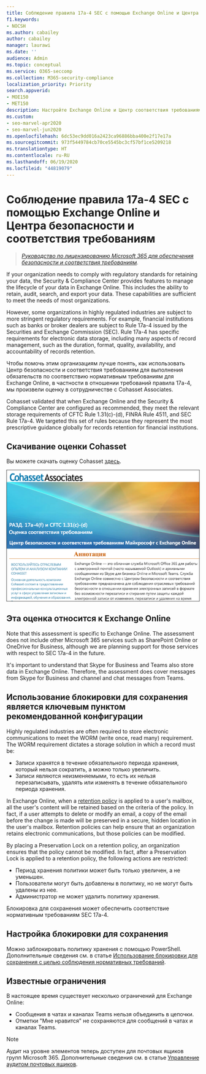 ```yaml
---
title: Соблюдение правила 17a-4 SEC с помощью Exchange Online и Центра безопасности и соответствия требованиям
f1.keywords:
- NOCSH
ms.author: cabailey
author: cabailey
manager: laurawi
ms.date: ''
audience: Admin
ms.topic: conceptual
ms.service: O365-seccomp
ms.collection: M365-security-compliance
localization_priority: Priority
search.appverid:
- MOE150
- MET150
description: Настройте Exchange Online и Центр соответствия требованиям для соблюдения нормативных требований правила 1.31 (c)–(d) CFTC, правила 4511 FINRA и правила 17a-4 SEC.
ms.custom:
- seo-marvel-apr2020
- seo-marvel-jun2020
ms.openlocfilehash: 6dc53ec9dd016a2423ca96886bba400e2f17e17a
ms.sourcegitcommit: 973f5449784cb70ce5545bc3cf57bf1ce5209218
ms.translationtype: HT
ms.contentlocale: ru-RU
ms.lasthandoff: 06/19/2020
ms.locfileid: "44819079"
---
```

# <a name="use-exchange-online-and-the-security--compliance-center-to-comply-with-sec-rule-17a-4"></a>Соблюдение правила 17a-4 SEC с помощью Exchange Online и Центра безопасности и соответствия требованиям

>*[Руководство по лицензированию Microsoft 365 для обеспечения безопасности и соответствия требованиям](https://aka.ms/ComplianceSD).*

If your organization needs to comply with regulatory standards for retaining your data, the Security & Compliance Center provides features to manage the lifecycle of your data in Exchange Online. This includes the ability to retain, audit, search, and export your data. These capabilities are sufficient to meet the needs of most organizations.

However, some organizations in highly regulated industries are subject to more stringent regulatory requirements. For example, financial institutions such as banks or broker dealers are subject to Rule 17a-4 issued by the Securities and Exchange Commission (SEC). Rule 17a-4 has specific requirements for electronic data storage, including many aspects of record management, such as the duration, format, quality, availability, and accountability of records retention.

Чтобы помочь этим организациям лучше понять, как использовать Центр безопасности и соответствия требованиям для выполнения обязательств по соответствию нормативным требованиям для Exchange Online, в частности в отношении требований правила 17a-4, мы произвели оценку в сотрудничестве с Cohasset Associates.

Cohasset validated that when Exchange Online and the Security & Compliance Center are configured as recommended, they meet the relevant storage requirements of CFTC Rule 1.31(c)-(d), FINRA Rule 4511, and SEC Rule 17a-4. We targeted this set of rules because they represent the most prescriptive guidance globally for records retention for financial institutions.

## <a name="download-the-cohasset-assessment"></a>Скачивание оценки Cohasset

Вы можете скачать оценку Cohasset [здесь](https://servicetrust.microsoft.com/ViewPage/TrustDocuments?command=Download&downloadType=Document&downloadId=9fa8349d-a0c9-47d9-93ad-472aa0fa44ec&docTab=6d000410-c9e9-11e7-9a91-892aae8839ad_FAQ_and_White_Papers).

![Титульная страница доступной для загрузки оценки Cohasset Associates](../media/cohasset-associates-assessment.png)

## <a name="this-assessment-is-specific-to-exchange-online"></a>Эта оценка относится к Exchange Online

Note that this assessment is specific to Exchange Online. The assessment does not include other Microsoft 365 services such as SharePoint Online or OneDrive for Business, although we are planning support for those services with respect to SEC 17a-4 in the future.

It's important to understand that Skype for Business and Teams also store data in Exchange Online. Therefore, the assessment does cover messages from Skype for Business and channel and chat messages from Teams.

## <a name="using-preservation-lock-is-key-to-the-recommended-configuration"></a>Использование блокировки для сохранения является ключевым пунктом рекомендованной конфигурации

Highly regulated industries are often required to store electronic communications to meet the WORM (write once, read many) requirement. The WORM requirement dictates a storage solution in which a record must be:

- Записи хранятся в течение обязательного периода хранения, который нельзя сократить, а можно только увеличить.
- Записи являются неизменяемыми, то есть их нельзя перезаписывать, удалять или изменять в течение обязательного периода хранения.

In Exchange Online, when a [retention policy](retention-policies.md) is applied to a user's mailbox, all the user's content will be retained based on the criteria of the policy. In fact, if a user attempts to delete or modify an email, a copy of the email before the change is made will be preserved in a secure, hidden location in the user's mailbox. Retention policies can help ensure that an organization retains electronic communications, but those policies can be modified.

By placing a Preservation Lock on a retention policy, an organization ensures that the policy cannot be modified. In fact, after a Preservation Lock is applied to a retention policy, the following actions are restricted:

- Период хранения политики может быть только увеличен, а не уменьшен.
- Пользователи могут быть добавлены в политику, но не могут быть удалены из нее.
- Администратор не может удалить политику хранения.

Блокировка для сохранения может обеспечить соответствие нормативным требованиям SEC 17a-4.

## <a name="how-to-set-up-preservation-lock"></a>Настройка блокировки для сохранения

Можно заблокировать политику хранения с помощью PowerShell. Дополнительные сведения см. в статье [Использование блокировки для сохранения с целью соблюдения нормативных требований](retention-policies.md#use-preservation-lock-to-comply-with-regulatory-requirements).

## <a name="known-limitations"></a>Известные ограничения

В настоящее время существует несколько ограничений для Exchange Online:

- Сообщения в чатах и каналах Teams нельзя объединить в цепочки.
- Отметки "Мне нравится" не сохраняются для сообщений в чатах и каналах Teams.

> [!NOTE]
> Аудит на уровне элементов теперь доступен для почтовых ящиков групп Microsoft 365. Дополнительные сведения см. в статье [Управление аудитом почтовых ящиков](enable-mailbox-auditing.md).
